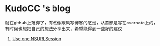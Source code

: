 # KudoCC 's blog

就在github上落脚了，有点像跟风写博客的感觉，从前都是写在evernote上的，有时候也想把自己的想法分享出来，希望能得到一些好的建议

1. [Use one NSURLSession](https://github.com/kudocc/blog/blob/master/2016-04/one_NSURLSession.md)

